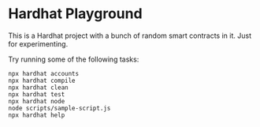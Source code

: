 # Hardhat Playground

This is a Hardhat project with a bunch of random smart contracts in it. Just for experimenting.

Try running some of the following tasks:

```shell
npx hardhat accounts
npx hardhat compile
npx hardhat clean
npx hardhat test
npx hardhat node
node scripts/sample-script.js
npx hardhat help
```
